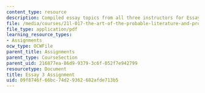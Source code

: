 ```yaml
---
content_type: resource
description: Compiled essay topics from all three instructors for Essay 3.
file: /media/courses/21l-017-the-art-of-the-probable-literature-and-probability-spring-2008/09f8746f66bc74d29362682afde713b5_essay3_compiled.pdf
file_type: application/pdf
learning_resource_types:
- Assignments
ocw_type: OCWFile
parent_title: Assignments
parent_type: CourseSection
parent_uid: 216877ea-86d9-9379-3c6f-052f7e942799
resourcetype: Document
title: Essay 3 Assignment
uid: 09f8746f-66bc-74d2-9362-682afde713b5
---
```

